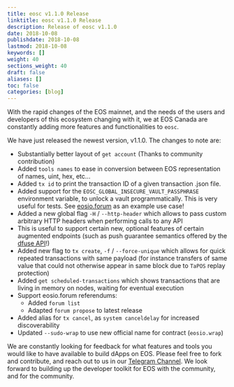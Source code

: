 ```yaml
---
title: eosc v1.1.0 Release
linktitle: eosc v1.1.0 Release
description: Release of eosc v1.1.0
date: 2018-10-08
publishdate: 2018-10-08
lastmod: 2018-10-08
keywords: []
weight: 40
sections_weight: 40
draft: false
aliases: []
toc: false
categories: [blog]
---
```


With the rapid changes of the EOS mainnet, and the needs of the users and developers of this ecosystem
changing with it, we at EOS Canada are constantly adding more features and functionalities to `eosc`.

We have just released the newest version, v1.1.0. The changes to note are:

* Substantially better layout of `get account` (Thanks to community contribution)
* Added `tools names` to ease in conversion between EOS representation of names, uint, hex, etc...
* Added `tx id` to print the transaction ID of a given transaction .json file.
* Added support for the `EOSC_GLOBAL_INSECURE_VAULT_PASSPHRASE` environment variable, to unlock a vault programmatically. This is very useful for tests. See [eosio.forum](https://github.com/eaoscanada/eosio.forum/blob/da00f31b6c23da46364af912a01990b62a398785/README.md#environment) as an example use case!
* Added a new global flag `-H` / `--http-header` which allows to pass custom arbitrary HTTP headers when performing calls to any API
* This is useful to support certain new, optional features of certain augmented endpoints (such as push guarantee semantics offered by the [dfuse API](https://dfuse.io/)!)
* Added new flag to `tx create`, `-f` / `--force-unique` which allows for quick repeated transactions with same payload (for instance transfers of same value that could not otherwise appear in same block due to `TaPOS` replay protection)
* Added `get scheduled-transactions` which shows transactions that are living in memory on nodes, waiting for eventual execution
* Support eosio.forum referendums:
   * Added `forum list`
   * Adapted `forum propose` to latest release
* Added alias for `tx cancel`, as `system canceldelay` for increased discoverability
* Updated `--sudo-wrap` to use new official name for contract (`eosio.wrap`)   

We are constantly looking for feedback for what features and tools you would like to have available to build dApps on EOS. Please feel free to fork and contribute, and reach out to us in our [Telegram Channel](https://t.me/eoscanada). We look forward to building up the developer toolkit for EOS with the community, and for the community.
